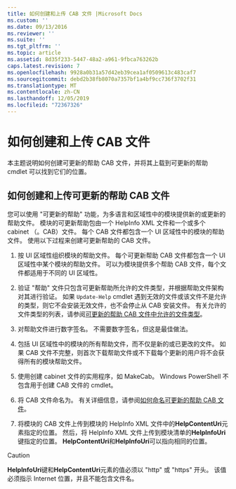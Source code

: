 ```yaml
---
title: 如何创建和上传 CAB 文件 |Microsoft Docs
ms.custom: ''
ms.date: 09/13/2016
ms.reviewer: ''
ms.suite: ''
ms.tgt_pltfrm: ''
ms.topic: article
ms.assetid: 8d35f233-5447-48a2-a961-9fbca763262b
caps.latest.revision: 7
ms.openlocfilehash: 9928a0b31a57d42eb39cea1af0509613c483caf7
ms.sourcegitcommit: debd2b38fb8070a7357bf1a4bf9cc736f3702f31
ms.translationtype: MT
ms.contentlocale: zh-CN
ms.lasthandoff: 12/05/2019
ms.locfileid: "72367326"
---
```

# <a name="how-to-create-and-upload-cab-files"></a>如何创建和上传 CAB 文件

本主题说明如何创建可更新的帮助 CAB 文件，并将其上载到可更新的帮助 cmdlet 可以找到它们的位置。

## <a name="how-to-create-and-upload-updatable-help-cab-files"></a>如何创建和上传可更新的帮助 CAB 文件

您可以使用 "可更新的帮助" 功能，为多语言和区域性中的模块提供新的或更新的帮助文件。 模块的可更新帮助包由一个 HelpInfo XML 文件和一个或多个 cabinet （。CAB）文件。 每个 CAB 文件都包含一个 UI 区域性中的模块的帮助文件。 使用以下过程来创建可更新帮助的 CAB 文件。

1. 按 UI 区域性组织模块的帮助文件。 每个可更新帮助 CAB 文件都包含一个 UI 区域性中某个模块的帮助文件。 可以为模块提供多个帮助 CAB 文件，每个文件都适用于不同的 UI 区域性。

2. 验证 "帮助" 文件只包含可更新帮助所允许的文件类型，并根据帮助文件架构对其进行验证。 如果 `Update-Help` cmdlet 遇到无效的文件或该文件不是允许的类型，则它不会安装无效文件，也不会停止从 CAB 安装文件。 有关允许的文件类型的列表，请参阅[可更新的帮助 CAB 文件中允许的文件类型](./file-types-permitted-in-an-updatable-help-cab-file.md)。

3. 对帮助文件进行数字签名。 不需要数字签名，但这是最佳做法。

4. 包括 UI 区域性中的模块的所有帮助文件，而不仅是新的或已更改的文件。 如果 CAB 文件不完整，则首次下载帮助文件或不下载每个更新的用户将不会获得所有的模块帮助文件。

5. 使用创建 cabinet 文件的实用程序，如 MakeCab。 Windows PowerShell 不包含用于创建 CAB 文件的 cmdlet。

6. 将 CAB 文件命名为。 有关详细信息，请参阅[如何命名可更新的帮助 CAB 文件](./how-to-name-an-updatable-help-cab-file.md)。

7. 将模块的 CAB 文件上传到模块的 HelpInfo XML 文件中的**HelpContentUri**元素指定的位置。 然后，将 HelpInfo XML 文件上传到模块清单的**HelpInfoUri**键指定的位置。 **HelpContentUri**和**HelpInfoUri**可以指向相同的位置。

> [!CAUTION]
> **HelpInfoUri**键和**HelpContentUri**元素的值必须以 "http" 或 "https" 开头。 该值必须指示 Internet 位置，并且不能包含文件名。